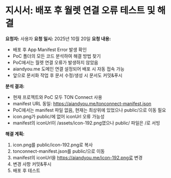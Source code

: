 # 지시서: 배포 후 월렛 연결 오류 테스트 및 해결

**요청자:** 사용자
**요청 일시:** 2025년 10월 20일
**요청 내용:**
- 배포 후 App Manifest Error 발생 확인
- PoC 폴더의 모든 코드 분석하여 해결 방법 찾기
- PoC에서는 월렛 연결 오류가 발생하지 않았음
- aiandyou.me 도메인 연결 설정되어 배포 시 자동 접속 가능
- 앞으로 문서화 작업 후 문서 수정/생성 시 문서도 커밋&푸시

**분석 결과:**
- 현재 프로젝트와 PoC 모두 TON Connect 사용
- manifest URL 동일: https://aiandyou.me/tonconnect-manifest.json
- PoC에서는 manifest 파일 없음, 현재는 최상위에 있었으나 public/으로 이동 필요
- icon.png가 public/에 없어 iconUrl 오류 가능성
- manifest의 iconUrl이 /assets/icon-192.png였으나 public/ 파일은 /로 서빙

**해결 계획:**
1. icon.png를 public/icon-192.png로 복사
2. tonconnect-manifest.json를 public/으로 이동
3. manifest의 iconUrl을 https://aiandyou.me/icon-192.png로 변경
4. 변경 사항 커밋&푸시
5. 배포 후 테스트